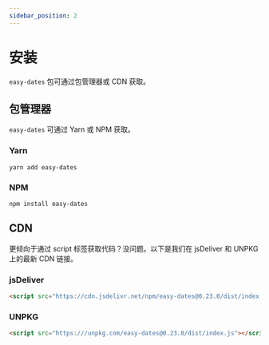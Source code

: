 ```yaml
---
sidebar_position: 2
---
```


# 安装

`easy-dates` 包可通过包管理器或 CDN 获取。

## 包管理器

`easy-dates` 可通过 Yarn 或 NPM 获取。

### Yarn

```shell
yarn add easy-dates
```

### NPM

```shell
npm install easy-dates
```

## CDN

更倾向于通过 script 标签获取代码？没问题。以下是我们在 jsDeliver 和 UNPKG 上的最新 CDN 链接。

### jsDeliver

```html
<script src="https://cdn.jsdelivr.net/npm/easy-dates@0.23.0/dist/index.js"></script>
```

### UNPKG

```html
<script src="https:///unpkg.com/easy-dates@0.23.0/dist/index.js"></script>
```